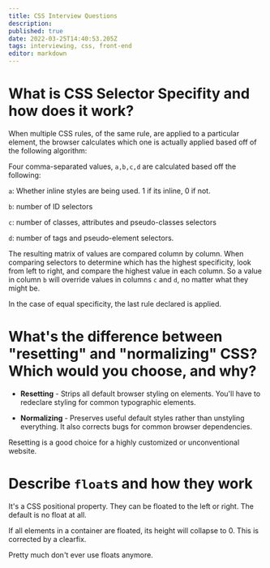```yaml
---
title: CSS Interview Questions
description: 
published: true
date: 2022-03-25T14:40:53.205Z
tags: interviewing, css, front-end
editor: markdown
---
```


# What is CSS Selector Specifity and how does it work?
When multiple CSS rules, of the same rule, are applied to a particular element, the browser calculates which one is actually applied based off of the following algorithm:

Four comma-separated values, `a,b,c,d` are calculated based off the following:

`a`: Whether inline styles are being used. 1 if its inline, 0 if not.

`b`: number of ID selectors

`c`: number of classes, attributes and pseudo-classes selectors

`d`: number of tags and pseudo-element selectors.

The resulting matrix of values are compared column by column. When comparing selectors to determine which has the highest specificity, look from left to right, and compare the highest value in each column. So a value in column `b` will override values in columns `c` and `d`, no matter what they might be. 

In the case of equal specificity, the last rule declared is applied. 

# What's the difference between "resetting" and "normalizing" CSS? Which would you choose, and why?

- **Resetting** - Strips all default browser styling on elements. You'll have to redeclare styling for common typographic elements.

- **Normalizing** - Preserves useful default styles rather than unstyling everything. It also corrects bugs for common browser dependencies.

Resetting is a good choice for a highly customized or unconventional website.

# Describe `float`s and how they work
It's a CSS positional property. They can be floated to the left or right. The default is no float at all.
 
If all elements in a container are floated, its height will collapse to 0. This is corrected by a clearfix. 

Pretty much don't ever use floats anymore.